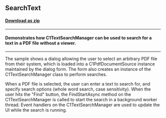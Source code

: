 ## SearchText
#### [Download as zip](https://grapecity.github.io/DownGit/#/home?url=https://github.com/GrapeCity/ComponentOne-WinForms-Samples/tree/master/NetFramework\Document\VB\SearchText)
____
#### Demonstrates how C1TextSearchManager can be used to search for a text in a PDF file without a viewer.
____
The sample shows a dialog allowing the user to select an arbitrary PDF file from their system, which is loaded into a C1PdfDocumentSource instance maintained by the dialog form.
The form also creates an instance of the C1TextSearchManager class to perform searches.

When a PDF file is selected, the user can enter a text to search for, and specify search options (whole word search, case sensitivity).
When the user hits the "Find" button, the FindStartAsync method on the C1TextSearchManager is called to start the search in a background worker thread.
Event handlers on the C1TextSearchManager are used to update the UI while the search is running.
